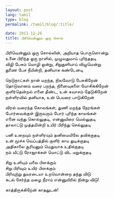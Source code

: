 ```yaml
---
layout: post
lang: tamil
type: blog
permalink: /tamil/blog/:title/

date: 2011-12-26
title: பிரிவென்னும் ஒரு சொல்
---
```


பிரிவென்னும் ஒரு சொல்லின், அறியாத பொருளொன்று <br/>
உனை பிரிந்த ஒரு நாளில், முழுவதுமாய் புரிந்ததடி <br/>
விழி பேசும் மொழி ஒன்று, சிறுதுளியாய் விழுமென்று <br/>
துணை பேச நீயின்றி, தனியாக கண்டேனடி

நெடுநாட்கள் நான் மறந்த, நிலவோடு பேசுகிறேன் <br/>
தொடுவானம் வரை பறந்த, நினைவுகளை யோசிக்கிறேன் <br/>
குளிர்தென்றல் எனை தீண்ட, உன் சுவாசம் தேடுகிறேன் <br/>
நள்ளிரவில் தனியாக, உன் பெயரை பாடுகிறேன்

விரல் வரைந்த கோலங்கள், துணி மறந்த நேரங்கள் <br/>
போர்வைக்குள் இருவரும் போர் புரிந்த காலங்கள் <br/>
எனை வந்து கொல்லுதடி, என்னுயிரை மெல்லுதடி <br/>
தாலாட்டு முத்தமின்றி உயிர் பிரிந்து செல்லுதடி

பனி உறையும் நள்ளிரவும் தனிமையிலே தவிக்குதடி <br/>
உன் மூச்சு வெப்பத்தில் குளிர் காய துடிக்குதடி <br/>
அதிகாலை சூரியனும் மெதுவாக உதிக்குதடி <br/>
நம் வீட்டு ரோஜாக்கள் மொட்டு விட மறுக்குதடி

சிறு உளியும் மலை பிளக்கும் <br/>
சிறு பிரிவும் உயிர் பிளக்கும் <br/>
பிரிவுற்று துயரடையா உறவொன்றை தந்து விடு <br/>
கடல் சேர்ந்த மழை நீராய் என்னுயிரில் நின்று விடு!

காத்திருக்கிறேன் காதலுடன்!
